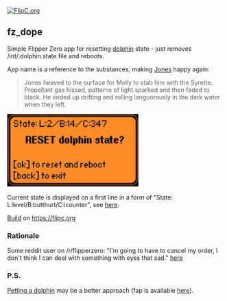 [![FlipC.org](https://flipc.org/u0d7i/fz_dope/badge)](https://flipc.org/u0d7i/fz_dope)

## fz_dope

Simple Flipper Zero app for resetting [dolphin](https://docs.flipperzero.one/basics/dolphin) state - just removes /int/.dolphin.state file and reboots.

App name is a reference to the substances, making [Jones](https://williamgibson.fandom.com/wiki/Jones) happy again:
> Jones heaved to the surface for Molly to stab him with the Syrette. Propellant gas hissed, patterns of light sparked and then faded to black. He ended up drifting and rolling languorously in the dark water when they left.

![Screenshot](.flipcorg/gallery/screenshot.png)

Current state is displayed on a first line in a form of "State: L:level/B:butthurt/C:icounter", see [here](https://github.com/flipperdevices/flipperzero-firmware/blob/dev/applications/services/dolphin/dolphin.h).

[Build](https://flipc.org/u0d7i/fz_dope) on https://flipc.org

### Rationale

Some reddit user on /r/flipperzero: "I'm going to have to cancel my order, I don't think I can deal with something with eyes that sad." [here](https://www.reddit.com/r/flipperzero/comments/u9g79f/my_flipper_is_always_depressed_how_can_i_fix_this/)

### P.S.
[Petting a dolphin](https://github.com/EugeneSmile/PetADolphin) may be a better approach (fap is available [here](https://flipc.org/EugeneSmile/PetADolphin)).
